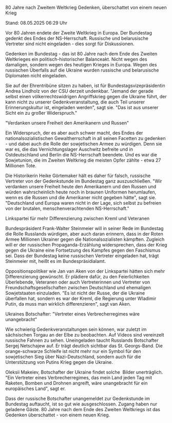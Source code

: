 
80 Jahre nach Zweitem Weltkrieg
Gedenken, überschattet von einem neuen Krieg


Stand: 08.05.2025 06:29 Uhr


Vor 80 Jahren endete der Zweite Weltkrieg in Europa. Der Bundestag gedenkt des Endes der NS-Herrschaft. Russische und belarusische Vertreter sind nicht eingeladen - dies sorgt für Diskussionen.



Gedenken im Bundestag - das ist 80 Jahre nach dem Ende des Zweiten Weltkrieges ein politisch-historischer Balanceakt. Nicht wegen des damaligen, sondern wegen des heutigen Krieges in Europa. Wegen des russischen Überfalls auf die Ukraine wurden russische und belarusische Diplomaten nicht eingeladen.


Sie auf der Ehrentribüne sitzen zu haben, ist für Bundestagsvizepräsidentin Andrea Lindholz von der CSU derzeit undenkbar. "Jemand der gerade selbst einen völkerrechtswidrigen Angriffskrieg gegen die Ukraine führt, der kann nicht zu unserer Gedenkveranstaltung, die auch Teil unserer Erinnerungskultur ist, eingeladen werden", sagt sie. "Das ist aus unserer Sicht ein zu großer Widerspruch."

"Verdanken unsere Freiheit den Amerikanern und Russen"


Ein Widerspruch, der es aber auch schwer macht, des Endes der nationalsozialistischen Gewaltherrschaft in all seinen Facetten zu gedenken - und dabei auch die Rolle der sowjetischen Armee zu würdigen. Denn sie war es, die das Vernichtungslager Auschwitz befreite und in Ostdeutschland und Berlin die NS-Herrschaft beendete. Und es war die Sowjetunion, die im Zweiten Weltkrieg die meisten Opfer zählte - etwa 27 Millionen Tote.


Die Historikerin Heike Görtemaker hält es daher für falsch, russische Vertreter von der Gedenkstunde im Bundestag ganz auszuschließen. "Wir verdanken unsere Freiheit heute den Amerikanern und den Russen und würden wahrscheinlich heute noch in braunen Uniformen herumlaufen, wenn es die Russen und die Amerikaner nicht gegeben hätte", sagt sie. "Deutschland und Europa waren nicht in der Lage, sich selbst zu befreien von der brutalen, menschenverachtenden NS-Herrschaft."

Linkspartei für mehr Differenzierung zwischen Kreml und Veteranen


Bundespräsident Frank-Walter Steinmeier will in seiner Rede im Bundestag die Rolle Russlands würdigen, aber auch daran erinnern, dass in der Roten Armee Millionen Ukrainer gegen die Nationalsozialisten kämpften. Zugleich will er der russischen Propaganda-Erzählung widersprechen, dass der Krieg gegen die Ukraine eine Fortsetzung des Kampfes gegen den Faschismus sei. Dass der Bundestag keine russischen Vertreter eingeladen hat, trägt Steinmeier mit, heißt es im Bundespräsidialamt.


Oppositionspolitiker wie Jan van Aken von der Linkspartei hätten sich mehr Differenzierung gewünscht. Er plädiere dafür, zu den Feierlichkeiten Überlebende, Veteranen oder auch Vertreterinnen und Vertreter von Freundschaftsgesellschaften zwischen Deutschland und ehemaligen Sowjetstaaten einzuladen. "Es ist nicht der Russe, der die Ukraine überfallen hat, sondern es war der Kreml, die Regierung unter Wladimir Putin, da muss man wirklich differenzieren", sagt van Aken.

Ukraines Botschafter: "Vertreter eines Verbrecherregimes wäre unangebracht"


Wie schwierig Gedenkveranstaltungen sein können, war zuletzt im sächsischen Torgau an der Elbe zu beobachten. Auf Videos sind vereinzelt russische Fahnen zu sehen. Uneingeladen taucht Russlands Botschafter Sergej Netschajew auf. Er trägt deutlich sichtbar das St. Georgs-Band. Die orange-schwarze Schleife ist nicht mehr nur ein Symbol für den sowjetischen Sieg über Nazi-Deutschland, sondern auch für die Unterstützung von Putins Krieg gegen die Ukraine.


Oleksii Makeiev, Botschafter der Ukraine findet solche  Bilder unerträglich. "Ein Vertreter eines Verbrecherregimes, das mein Land jeden Tag mit Raketen, Bomben und Drohnen angreift, wäre unangebracht für ein europäisches Land", sagt er.


Dass der russische Botschafter unangemeldet zur Gedenkstunde im Bundestag auftaucht, ist so gut wie ausgeschlossen. Zugang haben nur geladene Gäste. 80 Jahre nach dem Ende des Zweiten Weltkriegs ist das Gedenken überschattet - von einem neuen Krieg.

